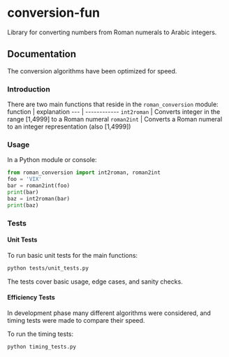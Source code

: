 # conversion-fun

Library for converting numbers from Roman numerals to Arabic integers.

## Documentation

The conversion algorithms have been optimized for speed.


### Introduction

There are two main functions that reside in the `roman_conversion` module:
function | explanation
--- | ------------
`int2roman` | Converts integer in the range [1,4999] to a Roman numeral
`roman2int` | Converts a Roman numeral to an integer representation (also [1,4999])

### Usage

In a Python module or console:

```python
from roman_conversion import int2roman, roman2int
foo = 'VIX'
bar = roman2int(foo)
print(bar)
baz = int2roman(bar)
print(baz)
```



### Tests

#### Unit Tests
To run basic unit tests for the main functions:
```bash
python tests/unit_tests.py
```

The tests cover basic usage, edge cases, and sanity checks.

#### Efficiency Tests
In development phase many different algorithms were considered, and timing tests were made to compare their speed.

To run the timing tests:
```bash
python timing_tests.py
```














